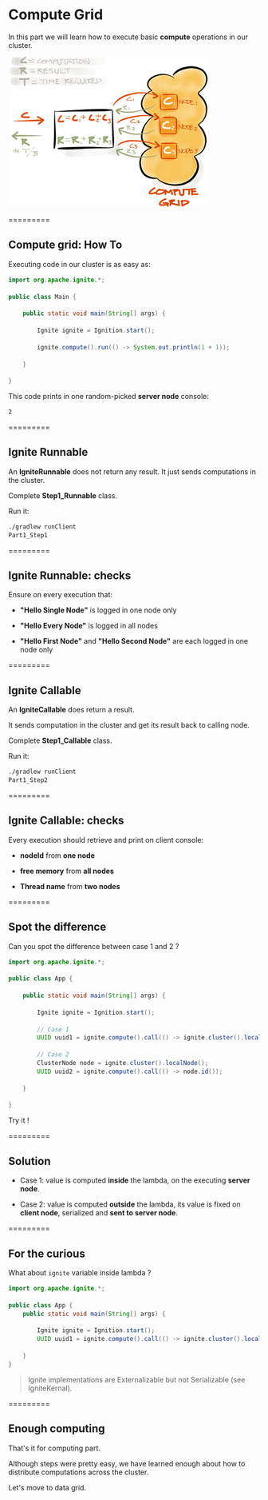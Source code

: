 # Compute Grid

In this part we will learn how to execute basic **compute** operations in our cluster.

![img](img/compute-grid.png)

=========
## Compute grid: How To

Executing code in our cluster is as easy as:

```java
import org.apache.ignite.*;

public class Main {

    public static void main(String[] args) {

        Ignite ignite = Ignition.start();

        ignite.compute().run(() -> System.out.println(1 + 1));

    }

}
```
This code prints in one random-picked **server node** console: 
```bash
2
```

=========
## Ignite Runnable

An **IgniteRunnable** does not return any result. It just sends computations in the cluster.

Complete **Step1_Runnable** class.

Run it:
```bash
./gradlew runClient
Part1_Step1
```

=========
## Ignite Runnable: checks

Ensure on every execution that:

 - **"Hello Single Node"** is logged in one node only

 - **"Hello Every Node"** is logged in all nodes

 - **"Hello First Node"** and **"Hello Second Node"** are each logged in one node only

=========
## Ignite Callable

An **IgniteCallable** does return a result.

It sends computation in the cluster and get its result back to calling node.

Complete **Step1_Callable** class.

Run it:
```bash
./gradlew runClient
Part1_Step2
```

=========
## Ignite Callable: checks

Every execution should retrieve and print on client console:

- **nodeId** from **one node**

- **free memory** from **all nodes**

- **Thread name** from **two nodes**


=========
## Spot the difference

Can you spot the difference between case 1 and 2 ?

```java
import org.apache.ignite.*;

public class App {

    public static void main(String[] args) {

        Ignite ignite = Ignition.start();

        // Case 1
        UUID uuid1 = ignite.compute().call(() -> ignite.cluster().localNode().id());

        // Case 2
        ClusterNode node = ignite.cluster().localNode();
        UUID uuid2 = ignite.compute().call(() -> node.id());

    }

}
```

Try it !

=========
## Solution

- Case 1: value is computed **inside** the lambda, on the executing **server node**.

- Case 2: value is computed **outside** the lambda, its value is fixed on **client node**, serialized and **sent to server node**.

=========
## For the curious

What about `ignite` variable inside lambda ?

```java
import org.apache.ignite.*;

public class App {
    public static void main(String[] args) {

        Ignite ignite = Ignition.start();
        UUID uuid1 = ignite.compute().call(() -> ignite.cluster().localNode().id());

    }
}
```

>Ignite implementations are Externalizable but not Serializable (see IgniteKernal).

=========
## Enough computing

That's it for computing part.

Although steps were pretty easy, we have learned enough about how to distribute computations across the cluster.

Let's move to data grid.
